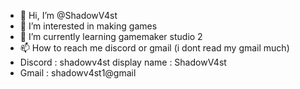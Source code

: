 - 👋 Hi, I’m @ShadowV4st
- 👀 I’m interested in making games
- 🌱 I’m currently learning gamemaker studio 2
- 📫 How to reach me discord or gmail (i dont read my gmail much)
- Discord : shadowv4st display name : ShadowV4st
- Gmail : shadowv4st1@gmail
